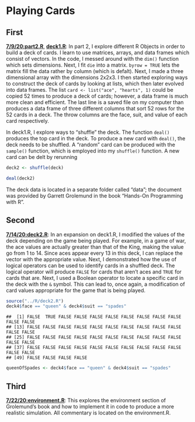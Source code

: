 Playing Cards
================

## First

[**7/9/20:part2.R**](../R/part2.R), [**deck1.R**](../R/deck1.R): In part
2, I explore different R Objects in order to build a deck of cards. I
learn to use matrices, arrays, and data frames which consist of vectors.
In the code, I messed around with the `dim()` function which sets
dimensions. Next, I fit `die` into a matrix. `byrow = TRUE` lets the
matrix fill the data rather by column (which is defalt). Next, I made a
three dimensional array with the dimensions 2x2x3. I then started
exploring ways to construct the deck of cards by looking at lists, which
then later evolved into data frames. The list `card <- list("ace",
"hearts", 1)` could be copied 52 times to produce a deck of cards;
however, a data frame is much more clean and efficient. The last line is
a saved file on my computer than produces a data frame of three
different columns that sort 52 rows for the 52 cards in a deck. The
throw columns are the face, suit, and value of each card respectively.

In deck1.R, I explore ways to “shuffle” the deck. The function `deal()`
produces the top card in the deck. To produce a new card with `deal()`,
the deck needs to be shuffled. A “random” card can be produced with the
`sample()` function, which is employed into my `shuffle()` function. A
new card can be delt by rerunning

``` r
deck2 <- shuffle(deck)

deal(deck2)
```

The deck data is located in a separate folder called “data”; the
document was provided by Garrett Grolemund in the book “Hands-On
Programming with R”.

## Second

[**7/14/20:deck2.R**](../R/deck2.R): In an expansion on deck1.R, I
modified the values of the deck depending on the game being played. For
example, in a game of war, the ace values are actually greater than that
of the King, making the value go from 1 to 14. Since aces appear every
13 in this deck, I can replace the vector with the appropriate value.
Next, I demonstrated how the use of logical operators can be used to
identify cards in a shuffled deck. The logical operator will produce
`FALSE` for cards that aren’t aces and `TRUE` for cards that are. Next,
I used a Boolean operator to locate a specific card in the deck with the
`&` symbol. This can lead to, once again, a modification of card values
appropriate for the game that is being played.

``` r
source("../R/deck2.R")
deck4$face == "queen" & deck4$suit == "spades"
```

    ##  [1] FALSE  TRUE FALSE FALSE FALSE FALSE FALSE FALSE FALSE FALSE FALSE FALSE
    ## [13] FALSE FALSE FALSE FALSE FALSE FALSE FALSE FALSE FALSE FALSE FALSE FALSE
    ## [25] FALSE FALSE FALSE FALSE FALSE FALSE FALSE FALSE FALSE FALSE FALSE FALSE
    ## [37] FALSE FALSE FALSE FALSE FALSE FALSE FALSE FALSE FALSE FALSE FALSE FALSE
    ## [49] FALSE FALSE FALSE FALSE

``` r
queenOfSpades <- deck4$face == "queen" & deck4$suit == "spades"
```

## Third

[**7/22/20:environment.R**](../R/environment.R): This explores the
environment section of Grolemund’s book and how to implement it in code
to produce a more realistic simulation. All commentary is located on the
environment.R.
